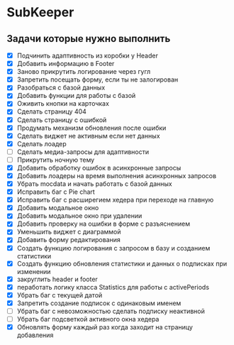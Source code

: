 # SubKeeper

## Задачи которые нужно выполнить
- [X] Подчинить адаптивность из коробки у Header
- [X] Добавить информацию в Footer
- [X] Заново прикрутить логирование через гугл
- [X] Запретить посещать форму, если ты не залогирован
- [X] Разобраться с базой данных
- [X] Добавить функции для работы с базой
- [X] Оживить кнопки на карточках
- [X] Сделать страницу 404
- [X] Сделать страницу с ошибкой 
- [X] Продумать механизм обновления после ошибки
- [X] Сделать виджет не активным если нет данных
- [X] Сделать лоадер
- [ ] Сделать медиа-запросы для адаптивности
- [ ] Прикрутить ночную тему
- [X] Добавить обработку ошибок в асинхронные запросы
- [X] Добавить лоадеры на время выполнения асинхронных запросов
- [X] Убрать mocdata и начать работать с базой данных
- [X] Исправить баг с Pie chart
- [X] Исправить баг с расширегием хедера при переходе на главную
- [X] Добавить модальное окно
- [X] Добавить модальное окно при удалении
- [X] Добавить проверку на ошибки в форме с разъяснением
- [X] Уменьшить виджет с диаграммой
- [X] Добавить форму редактирования
- [X] Создать функцию логирования с запросом в базу и созданием статистики
- [X] Создать функцию обновления статистики и данных о подписках при изменении
- [X] закруглить header и footer
- [X] пеработать логику класса Statistics для работы с activePeriods
- [X] Убрать баг с текущей датой
- [X] Запретить создание подписок с одинаковым именем
- [ ] Убрать баг с невозможностью сделать подписку неактивной
- [ ] Убрать баг подсветкой активного окна хедера
- [X] Обновлять форму каждый раз когда заходит на страницу добавления